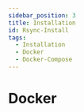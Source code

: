 ```yaml
---
sidebar_position: 3
title: Installation
id: Rsync-Install
tags:
  - Installation
  - Docker
  - Docker-Compose
---
```


# Docker
